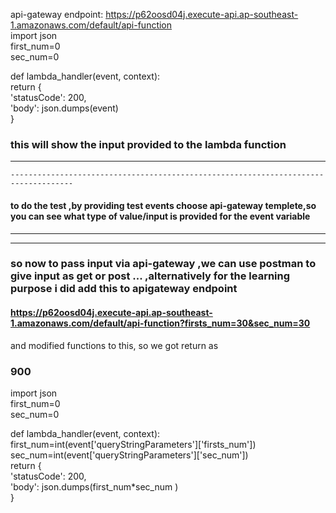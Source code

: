 api-gateway endpoint: https://p62oosd04j.execute-api.ap-southeast-1.amazonaws.com/default/api-function  
import json  
first_num=0  
sec_num=0  

def lambda_handler(event, context):  
    return {  
        'statusCode': 200,  
        'body': json.dumps(event)  
    } 
    
### this will show the input provided to the lambda function
    
    
---------------------------------------------------------------------    
    ------------------------------------------------------------------------------------
    
    

#### to do the test ,by providing test events choose api-gateway templete,so you can see what type of value/input is provided for the event variable


----------------------------------------------------------------------------
  ------------------------------------------------------------------------------------


### so now to pass input via api-gateway ,we can use postman to give input as get or post ... ,alternatively for the learning purpose i did add this to apigateway endpoint   
#### https://p62oosd04j.execute-api.ap-southeast-1.amazonaws.com/default/api-function?firsts_num=30&sec_num=30  
and modified functions to this,   so we got return as 
### 900

import json  
first_num=0  
sec_num=0  

def lambda_handler(event, context):  
    first_num=int(event['queryStringParameters']['firsts_num'])  
    sec_num=int(event['queryStringParameters']['sec_num'])  
    return {  
        'statusCode': 200,  
        'body': json.dumps(first_num*sec_num )   
    }
